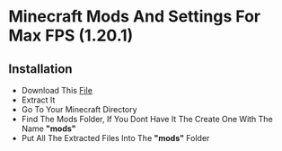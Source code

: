 # Minecraft Mods And Settings For Max FPS (1.20.1)

## **Installation**

- Download This [File](https://github.com/v3dqnt/MC-Settings/blob/main/mods.zip)
- Extract It
- Go To Your Minecraft Directory
- Find The Mods Folder, If You Dont Have It The Create One With The Name **"mods"**
- Put All The Extracted Files Into The **"mods"** Folder
